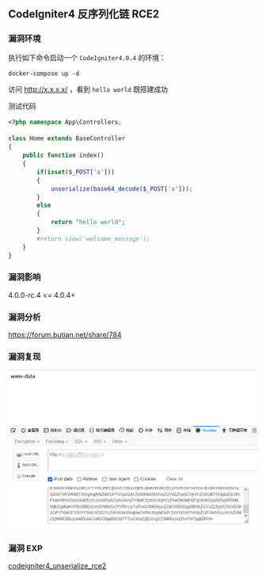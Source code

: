 ## CodeIgniter4 反序列化链 RCE2

### 漏洞环境

执行如下命令启动一个 `CodeIgniter4.0.4` 的环境：

```
docker-compose up -d
```

访问 http://x.x.x.x/ ，看到 `hello world` 既搭建成功

测试代码

```php
<?php namespace App\Controllers;

class Home extends BaseController
{
	public function index()
	{
		if(isset($_POST['a']))
		{
			unserialize(base64_decode($_POST['a']));
		}
		else
		{
			return "hello world";
		}
		#return view('welcome_message');
	}
}
```

### 漏洞影响

4.0.0-rc.4 <= 4.0.4+

### 漏洞分析

https://forum.butian.net/share/784

### 漏洞复现

![image-20210913220824735](./image01.png)



### 漏洞 EXP

[codeigniter4_unserialize_rce2](./codeigniter4_unserialize_rce2.php)



